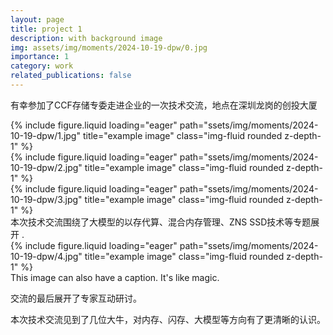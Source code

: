 ```yaml
---
layout: page
title: project 1
description: with background image
img: assets/img/moments/2024-10-19-dpw/0.jpg
importance: 1
category: work
related_publications: false
---
```


有幸参加了CCF存储专委走进企业的一次技术交流，地点在深圳龙岗的创投大厦

<div class="row">
    <div class="col-sm mt-3 mt-md-0">
        {% include figure.liquid loading="eager" path="ssets/img/moments/2024-10-19-dpw/1.jpg" title="example image" class="img-fluid rounded z-depth-1" %}
    </div>
    <div class="col-sm mt-3 mt-md-0">
        {% include figure.liquid loading="eager" path="ssets/img/moments/2024-10-19-dpw/2.jpg" title="example image" class="img-fluid rounded z-depth-1" %}
    </div>
    <div class="col-sm mt-3 mt-md-0">
        {% include figure.liquid loading="eager" path="ssets/img/moments/2024-10-19-dpw/3.jpg" title="example image" class="img-fluid rounded z-depth-1" %}
    </div>
</div>
<div class="caption">
    本次技术交流围绕了大模型的以存代算、混合内存管理、ZNS SSD技术等专题展开 .
</div>
<div class="row">
    <div class="col-sm mt-3 mt-md-0">
        {% include figure.liquid loading="eager" path="ssets/img/moments/2024-10-19-dpw/4.jpg" title="example image" class="img-fluid rounded z-depth-1" %}
    </div>
</div>
<div class="caption">
    This image can also have a caption. It's like magic.
</div>

交流的最后展开了专家互动研讨。

本次技术交流见到了几位大牛，对内存、闪存、大模型等方向有了更清晰的认识。
